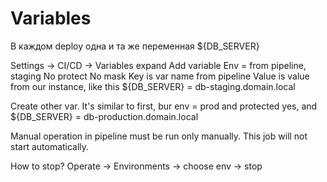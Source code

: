 # Variables

В каждом deploy одна и та же переменная ${DB_SERVER}

Settings -> CI/CD -> Variables expand
Add variable
Env = from pipeline, staging
No protect
No mask
Key is var name from pipeline
Value is value from our instance, like this
${DB_SERVER} = db-staging.domain.local

Create other var. It's similar to first, bur env = prod and protected yes, and
${DB_SERVER} = db-production.domain.local

Manual operation in pipeline must be run only manually. This job will not start automatically.

How to stop?
Operate -> Environments -> choose env -> stop
